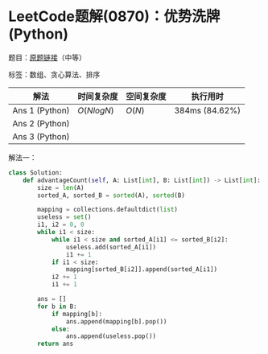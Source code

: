 # LeetCode题解(0870)：优势洗牌(Python)

题目：[原题链接](https://leetcode-cn.com/problems/advantage-shuffle/)（中等）

标签：数组、贪心算法、排序

| 解法           | 时间复杂度 | 空间复杂度 | 执行用时       |
| -------------- | ---------- | ---------- | -------------- |
| Ans 1 (Python) | $O(NlogN)$ | $O(N)$     | 384ms (84.62%) |
| Ans 2 (Python) |            |            |                |
| Ans 3 (Python) |            |            |                |

解法一：

```python
class Solution:
    def advantageCount(self, A: List[int], B: List[int]) -> List[int]:
        size = len(A)
        sorted_A, sorted_B = sorted(A), sorted(B)

        mapping = collections.defaultdict(list)
        useless = set()
        i1, i2 = 0, 0
        while i1 < size:
            while i1 < size and sorted_A[i1] <= sorted_B[i2]:
                useless.add(sorted_A[i1])
                i1 += 1
            if i1 < size:
                mapping[sorted_B[i2]].append(sorted_A[i1])
            i2 += 1
            i1 += 1

        ans = []
        for b in B:
            if mapping[b]:
                ans.append(mapping[b].pop())
            else:
                ans.append(useless.pop())
        return ans
```

